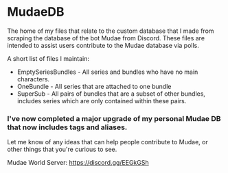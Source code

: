 # MudaeDB
The home of my files that relate to the custom database that I made from scraping the database of the bot Mudae from Discord. These files are intended to assist users contribute to the Mudae database via polls.

A short list of files I maintain:
- EmptySeriesBundles - All series and bundles who have no main characters.
- OneBundle - All series that are attached to one bundle
- SuperSub - All pairs of bundles that are a subset of other bundles, includes series which are only contained within these pairs.

### I've now completed a major upgrade of my personal Mudae DB that now includes tags and aliases.

Let me know of any ideas that can help people contribute to Mudae, or other things that you're curious to see.

Mudae World Server: https://discord.gg/EEGkGSh
